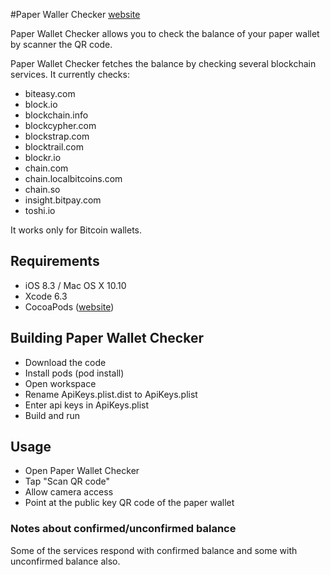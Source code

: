#Paper Waller Checker [website](http://paperwalletchecker.com/swiftyjson/)

Paper Wallet Checker allows you to check the balance of your paper wallet by scanner the QR code.

Paper Wallet Checker fetches the balance by checking several blockchain services. It currently checks:

- biteasy.com
- block.io
- blockchain.info
- blockcypher.com
- blockstrap.com
- blocktrail.com
- blockr.io
- chain.com
- chain.localbitcoins.com
- chain.so
- insight.bitpay.com
- toshi.io

It works only for Bitcoin wallets.

## Requirements

- iOS 8.3 / Mac OS X 10.10
- Xcode 6.3
- CocoaPods ([website](https://guides.cocoapods.org/using/getting-started.html))

## Building Paper Wallet Checker

- Download the code
- Install pods (pod install)
- Open workspace
- Rename ApiKeys.plist.dist to ApiKeys.plist
- Enter api keys in ApiKeys.plist
- Build and run

## Usage

- Open Paper Wallet Checker
- Tap "Scan QR code"
- Allow camera access
- Point at the public key QR code of the paper wallet

### Notes about confirmed/unconfirmed balance

Some of the services respond with confirmed balance and some with unconfirmed balance also.